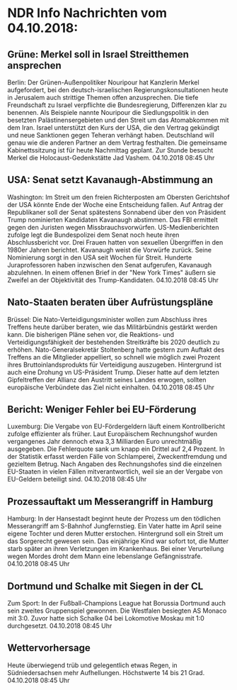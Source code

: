 # NDR Info Nachrichten vom 04.10.2018:


## Grüne: Merkel soll in Israel Streitthemen ansprechen
Berlin: Der Grünen-Außenpolitiker Nouripour hat Kanzlerin Merkel aufgefordert, bei den deutsch-israelischen Regierungskonsultationen heute in Jerusalem auch strittige Themen offen anzusprechen. Die tiefe Freundschaft zu Israel verpflichte die Bundesregierung, Differenzen klar zu benennen. Als Beispiele nannte Nouripour die Siedlungspolitik in den besetzten Palästinensergebieten und den Streit um das Atomabkommen mit dem Iran. Israel unterstützt den Kurs der USA, die den Vertrag gekündigt und neue Sanktionen gegen Teheran verhängt haben. Deutschland will genau wie die anderen Partner an dem Vertrag festhalten. Die gemeinsame Kabinettssitzung ist für heute Nachmittag geplant. Zur Stunde besucht Merkel die Holocaust-Gedenkstätte Jad Vashem. 04.10.2018 08:45 Uhr 

## USA: Senat setzt Kavanaugh-Abstimmung an
Washington: Im Streit um den freien Richterposten am Obersten Gerichtshof der USA könnte Ende der Woche eine Entscheidung fallen. Auf Antrag der Republikaner soll der Senat spätestens Sonnabend über den von Präsident Trump nominierten Kandidaten Kavanaugh abstimmen. Das FBI ermittelt gegen den Juristen wegen Missbrauchsvorwürfen. US-Medienberichten zufolge legt die Bundespolizei dem Senat noch heute ihren Abschlussbericht vor. Drei Frauen hatten von sexuellen Übergriffen in den 1980er Jahren berichtet. Kavanaugh weist die Vorwürfe zurück. Seine Nominierung sorgt in den USA seit Wochen für Streit. Hunderte Juraprofessoren haben inzwischen den Senat aufgerufen, Kavanaugh abzulehnen. In einem offenen Brief in der "New York Times" äußern sie Zweifel an der Objektivität des Trump-Kandidaten. 04.10.2018 08:45 Uhr 

## Nato-Staaten beraten über Aufrüstungspläne
Brüssel: Die Nato-Verteidigungsminister wollen zum Abschluss ihres Treffens heute darüber beraten, wie das Militärbündnis gestärkt werden kann. Die bisherigen Pläne sehen vor, die Reaktions- und Verteidigungsfähigkeit der bestehenden Streitkräfte bis 2020 deutlich zu erhöhen. Nato-Generalsekretär Stoltenberg hatte gestern zum Auftakt des Treffens an die Mitglieder appelliert, so schnell wie möglich zwei Prozent ihres Bruttoinlandsprodukts für Verteidigung auszugeben. Hintergrund ist auch eine Drohung vn US-Präsident Trump. Dieser hatte auf dem letzten Gipfeltreffen der Allianz den Austritt seines Landes erwogen, sollten europäische Verbündete das Ziel nicht einhalten. 04.10.2018 08:45 Uhr 

## Bericht: Weniger Fehler bei EU-Förderung
Luxemburg: Die Vergabe von EU-Fördergeldern läuft einem Kontrollbericht zufolge effizienter als früher. Laut Europäischem Rechnungshof wurden vergangenes Jahr dennoch etwa 3,3 Milliarden Euro unrechtmäßig ausgegeben. Die Fehlerquote sank um knapp ein Drittel auf 2,4 Prozent. In der Statistik erfasst werden Fälle von Schlamperei, Zweckentfremdung und gezieltem Betrug. Nach Angaben des Rechnungshofes sind die einzelnen EU-Staaten in vielen Fällen mitverantwortlich, weil sie an der Vergabe von EU-Geldern beteiligt sind. 04.10.2018 08:45 Uhr 

## Prozessauftakt um Messerangriff in Hamburg
Hamburg: In der Hansestadt beginnt heute der Prozess um den tödlichen Messerangriff am S-Bahnhof Jungfernstieg. Ein Vater hatte im April seine eigene Tochter und deren Mutter erstochen. Hintergrund soll ein Streit um das Sorgerecht gewesen sein. Das einjährige Kind war sofort tot, die Mutter starb später an ihren Verletzungen im Krankenhaus. Bei einer Verurteilung wegen Mordes droht dem Mann eine lebenslange Gefängnisstrafe. 04.10.2018 08:45 Uhr 

## Dortmund und Schalke mit Siegen in der CL
Zum Sport: In der Fußball-Champions League hat Borussia Dortmund auch sein zweites Gruppenspiel gewonnen. Die Westfalen besiegten AS Monaco mit 3:0. Zuvor hatte sich Schalke 04 bei Lokomotive Moskau mit 1:0 durchgesetzt. 04.10.2018 08:45 Uhr 

## Wettervorhersage
Heute überwiegend trüb und gelegentlich etwas Regen, in Südniedersachsen mehr Aufhellungen. Höchstwerte 14 bis  21 Grad. 04.10.2018 08:45 Uhr 
